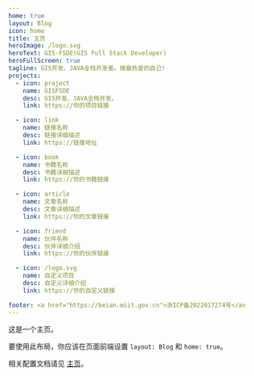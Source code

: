 ```yaml
---
home: true
layout: Blog
icon: home
title: 主页
heroImage: /logo.svg
heroText: GIS-FSDE(GIS Full Stack Developer)
heroFullScreen: true
tagline: GIS开发、JAVA全栈开发者。做最热爱的自己!
projects:
  - icon: project
    name: GISFSDE
    desc: GIS开发、JAVA全栈开发。
    link: https://你的项目链接

  - icon: link
    name: 链接名称
    desc: 链接详细描述
    link: https://链接地址

  - icon: book
    name: 书籍名称
    desc: 书籍详细描述
    link: https://你的书籍链接

  - icon: article
    name: 文章名称
    desc: 文章详细描述
    link: https://你的文章链接

  - icon: friend
    name: 伙伴名称
    desc: 伙伴详细介绍
    link: https://你的伙伴链接

  - icon: /logo.svg
    name: 自定义项目
    desc: 自定义详细介绍
    link: https://你的自定义链接

footer: <a href="https://beian.miit.gov.cn">浙ICP备2022017274号</a>
---
```


这是一个主页。

要使用此布局，你应该在页面前端设置 `layout: Blog` 和 `home: true`。

相关配置文档请见 [主页](https://vuepress-theme-hope.github.io/v2/zh/guide/blog/home/)。
